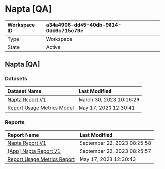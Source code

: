 



# Napta [QA]

|Workspace ID|a34a4906-dd45-40db-9814-0dd6c715c79e|
| :--- | :--- |
|Type|Workspace|
|State|Active|

## Napta [QA]

### Datasets

|Dataset Name|Last Modified|
| :--- | :--- |
|[Napta Report V1](../Datasets/Napta-Report-V1.md)|March 30, 2023 10:16:29|
|[Report Usage Metrics Model](../Datasets/Report-Usage-Metrics-Model.md)|May 17, 2023 12:30:41|

### Reports

|Report Name|Last Modified|
| :--- | :--- |
|[Napta Report V1](../Reports/Napta-Report-V1.md)|September 22, 2023 08:25:58|
|[[App] Napta Report V1](../Reports/[App]-Napta-Report-V1.md)|September 22, 2023 08:25:57|
|[Report Usage Metrics Report](../Reports/Report-Usage-Metrics-Report.md)|May 17, 2023 12:30:43|
